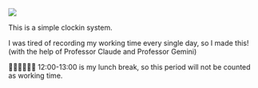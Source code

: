 <img src="https://capsule-render.vercel.app/api?type=soft&color=FFED97&height=100&section=header&text=Beep%20in,%20Beep%20out%20🤖&fontSize=40&animation=blinking" />

This is a simple clockin system.

I was tired of recording my working time every single day, so I made this! 
(with the help of Professor Claude and Professor Gemini)

🥤🥗🍔🍗🍟🥓 12:00-13:00 is my lunch break, so this period will not be counted as working time.
